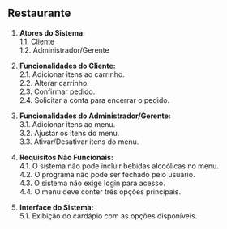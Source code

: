 ## **Restaurante**  

1. **Atores do Sistema:**  
   1.1. Cliente  
   1.2. Administrador/Gerente  

2. **Funcionalidades do Cliente:**  
   2.1. Adicionar itens ao carrinho.  
   2.2. Alterar carrinho.  
   2.3. Confirmar pedido.  
   2.4. Solicitar a conta para encerrar o pedido.  

3. **Funcionalidades do Administrador/Gerente:**  
   3.1. Adicionar itens ao menu.  
   3.2. Ajustar os itens do menu.  
   3.3. Ativar/Desativar itens do menu.  

4. **Requisitos Não Funcionais:**  
   4.1. O sistema não pode incluir bebidas alcoólicas no menu.  
   4.2. O programa não pode ser fechado pelo usuário.  
   4.3. O sistema não exige login para acesso.  
   4.4. O menu deve conter três opções principais.  

5. **Interface do Sistema:**  
   5.1. Exibição do cardápio com as opções disponíveis.  
